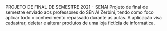 PROJETO DE FINAL DE SEMESTRE 2021 - SENAI
Projeto de final de semestre enviado aos professores do SENAI Zerbini, tendo como foco aplicar todo o conhecimento repassado durante as aulas.
A aplicação visa cadastrar, deletar e alterar produtos de uma loja fictícia de informática.
